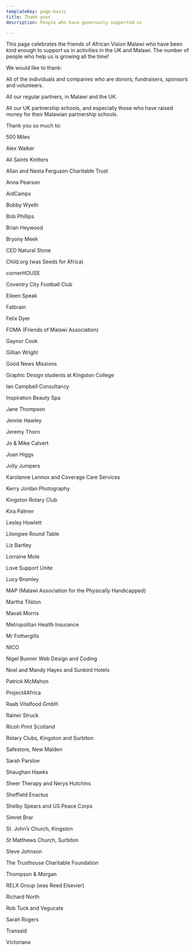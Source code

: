 ```yaml
---
templateKey: page-basic
title: Thank yous
description: People who have generously supported us

---
```

This page celebrates the friends of African Vision Malawi who have been kind enough to support us in activities in the UK and Malawi. The number of people who help us is growing all the time!

We would like to thank:

All of the individuals and companies who are donors, fundraisers, sponsors and volunteers.

All our regular partners, in Malawi and the UK.

All our UK partnership schools, and especially those who have raised money for their Malawian partnership schools.

Thank you so much to:

500 Miles

Alex Walker

All Saints Knitters

Allan and Nesta Ferguson Charitable Trust

Anna Pearson

AidCamps

Bobby Wyeth

Bob Phillips

Brian Heywood

Bryony Meek

CED Natural Stone

Child.org (was Seeds for Africa)

cornerHOUSE

Coventry City Football Club

Eileen Speak

Fatbrain

Felix Dyer

FOMA (Friends of Malawi Association)

Gaynor Cook

Gillian Wright

Good News Missions

Graphic Design students at Kingston College

Ian Campbell Consultancy

Inspiration Beauty Spa

Jane Thompson

Jennie Hawley

Jeremy Thorn

Jo & Mike Calvert

Joan Higgs

Jolly Jumpers

Karolanne Lennox and Coverage Care Services

Kerry Jordan Photography

Kingston Rotary Club

Kira Palmer

Lesley Howlett

Lilongwe Round Table

Liz Bartley

Lorraine Mole

Love Support Unite

Lucy Bromley

MAP (Malawi Association for the Physically Handicapped)

Martha Tilston

Mavali Morris

Metropolitan Health Insurance

Mr Fothergills

NICO

Nigel Bunner Web Design and Coding

Noel and Mandy Hayes and Sunbird Hotels

Patrick McMahon

Project4Africa

Raab Vitalfood GmbH

Rainer Struck

Ricoh Print Scotland

Rotary Clubs, Kingston and Surbiton

Safestore, New Malden

Sarah Parsloe

Shaughan Hawks

Sheer Therapy and Nerys Hutchins

Sheffield Enactus

Shelby Spears and US Peace Corps

Simret Brar

St. John’s Church, Kingston

St Matthews Church, Surbiton

Steve Johnson

The Trusthouse Charitable Foundation

Thompson & Morgan

RELX Group (was Reed Elsevier)

Richard North

Rob Tuck and Vegucate

Sarah Rogers

Transaid

Victoriana